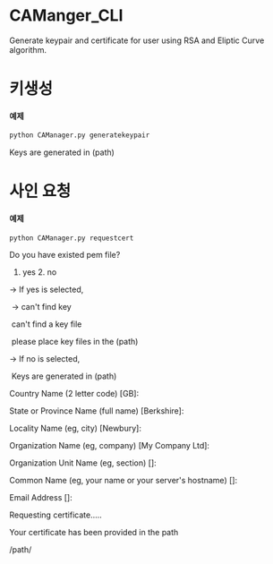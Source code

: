 # CAManger_CLI
 Generate keypair and certificate for user using RSA and Eliptic Curve algorithm.
# 키생성

#### 예제

```python
python CAManager.py generatekeypair
```

Keys are generated in (path)



# 사인 요청

#### 예제

```
python CAManager.py requestcert
```

Do you have existed pem file?

1. yes 	2. no

-> If yes is selected,

​	-> can't find key

​	can't find a key file

​	please place key files in the (path)

-> If no is selected,

​	Keys are generated in (path)



Country Name (2 letter code) [GB]:

State or Province Name (full name) [Berkshire]:

Locality Name (eg, city) [Newbury]:

Organization Name (eg, company) [My Company Ltd]:

Organization Unit Name (eg, section) []:

Common Name (eg, your name or your server's hostname) []:

Email Address []:



Requesting certificate.....	



Your certificate has been provided in the path 

/path/

